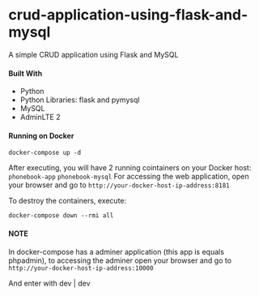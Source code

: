 # crud-application-using-flask-and-mysql
A simple CRUD application using Flask and MySQL

#### Built With

* Python
* Python Libraries: flask and pymysql
* MySQL
* AdminLTE 2

#### Running on Docker

```
docker-compose up -d
```

After executing, you will have 2 running cointainers on your Docker host: 
`phonebook-app` 
`phonebook-mysql`
 For accessing the web application, open your browser and go to 
 ```http://your-docker-host-ip-address:8181```

To destroy the containers, execute:

```
docker-compose down --rmi all
```

#### NOTE
In docker-compose has a adminer application (this app is equals phpadmin), to accessing the adminer open your browser and go to 
 ```http://your-docker-host-ip-address:10000```

And enter with dev | dev
